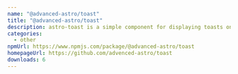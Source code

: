 ```yaml
---
name: "@advanced-astro/toast"
title: "@advanced-astro/toast"
description: astro-toast is a simple component for displaying toasts on your website.
categories:
  - other
npmUrl: https://www.npmjs.com/package/@advanced-astro/toast
homepageUrl: https://github.com/advenced-astro/toast
downloads: 6
---
```


